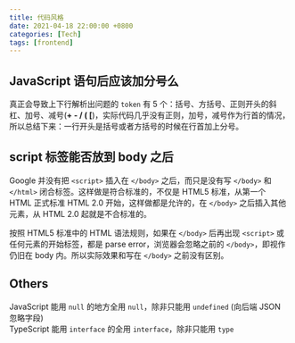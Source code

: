 ```yaml
---
title: 代码风格
date: 2021-04-18 22:00:00 +0800
categories: [Tech]
tags: [frontend]
---
```


## JavaScript 语句后应该加分号么

真正会导致上下行解析出问题的 `token` 有 5 个：括号、方括号、正则开头的斜杠、加号、减号(**+ - / ( [**)，实际代码几乎没有正则，加号，减号作为行首的情况，所以总结下来：一行开头是括号或者方括号的时候在行首加上分号。

## script 标签能否放到 body 之后

Google 并没有把 `<script>` 插入在 `</body>` 之后，而只是没有写 `</body>` 和 `</html>` 闭合标签。这样做是符合标准的，不仅是 HTML5 标准，从第一个 HTML 正式标准 HTML 2.0 开始，这样做都是允许的，在 `</body>` 之后插入其他元素，从 HTML 2.0 起就是不合标准的。

按照 HTML5 标准中的 HTML 语法规则，如果在 `</body>` 后再出现 `<script>` 或任何元素的开始标签，都是 parse error，浏览器会忽略之前的 `</body>`，即视作仍旧在 body 内。所以实际效果和写在 `</body>` 之前没有区别。

## Others

JavaScript 能用 `null` 的地方全用 `null`，除非只能用 `undefined` (向后端 JSON 忽略字段) \
TypeScript 能用 `interface` 的全用 `interface`，除非只能用 `type`
